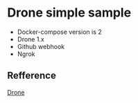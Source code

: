 # Drone simple sample


* Docker-compose version is 2  
* Drone 1.x
* Github webhook
* Ngrok


## Refference

[Drone](https://docs.drone.io/runner/docker/installation/linux/)
